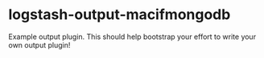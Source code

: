 # logstash-output-macifmongodb
Example output plugin. This should help bootstrap your effort to write your own output plugin!
